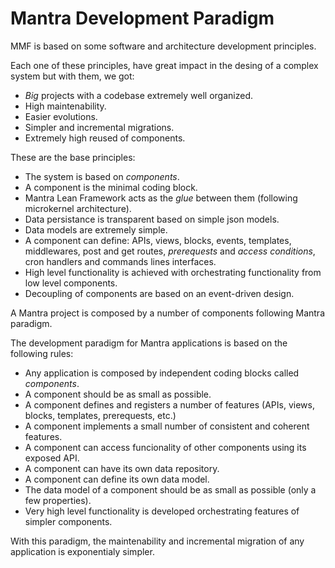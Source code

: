 # Mantra Development Paradigm

MMF is based on some software and architecture development principles.

Each one of these principles, have great impact in the desing of a complex system but with them, we got:

* *Big* projects with a codebase extremely well organized.
* High maintenability.
* Easier evolutions.
* Simpler and incremental migrations.
* Extremely high reused of components.

These are the base principles:

* The system is based on *components*.
* A component is the minimal coding block.
* Mantra Lean Framework acts as the *glue* between them (following microkernel architecture).
* Data persistance is transparent based on simple json models.
* Data models are extremely simple.
* A component can define: APIs, views, blocks, events, templates, middlewares, post and get routes, *prerequests* and *access conditions*, cron handlers and commands lines interfaces.
* High level functionality is achieved with orchestrating functionality from low level components.
* Decoupling of components are based on an event-driven design.

A Mantra project is composed by a number of components following Mantra paradigm.

The development paradigm for Mantra applications is based on the following rules:

* Any application is composed by independent coding blocks called *components*.
* A component should be as small as possible.
* A component defines and registers a number of features (APIs, views, blocks, templates, prerequests, etc.)
* A component implements a small number of consistent and coherent features.
* A component can access funcionality of other components using its exposed API.
* A component can have its own data repository.
* A component can define its own data model.
* The data model of a component should be as small as possible (only a few properties).
* Very high level functionality is developed orchestrating features of simpler components.

With this paradigm, the maintenability and incremental migration of any application is exponentialy simpler.